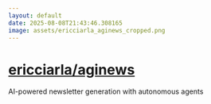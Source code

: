 ```yaml
---
layout: default
date: 2025-08-08T21:43:46.308165
image: assets/ericciarla_aginews_cropped.png
---
```


# [ericciarla/aginews](https://github.com/ericciarla/aginews)

AI-powered newsletter generation with autonomous agents
